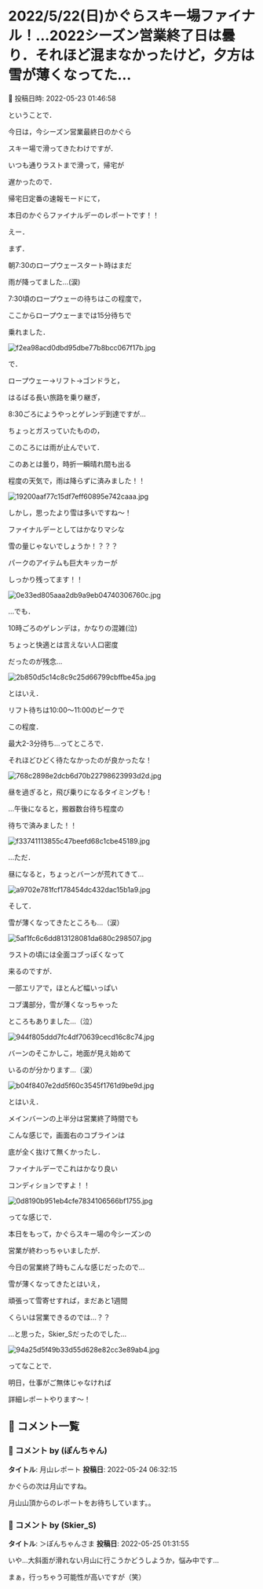 # 2022/5/22(日)かぐらスキー場ファイナル！…2022シーズン営業終了日は曇り．それほど混まなかったけど，夕方は雪が薄くなってた…

📅 投稿日時: 2022-05-23 01:46:58

ということで．


今日は，今シーズン営業最終日のかぐら


スキー場で滑ってきたわけですが．





いつも通りラストまで滑って，帰宅が


遅かったので．


帰宅日定番の速報モードにて，


本日のかぐらファイナルデーのレポートです！！





えー．


まず．


朝7:30のロープウェースタート時はまだ


雨が降ってました…(涙)


7:30頃のロープウェーの待ちはこの程度で，


ここからロープウェーまでは15分待ちで


乗れました．




![f2ea98acd0dbd95dbe77b8bcc067f17b.jpg](images/f2ea98acd0dbd95dbe77b8bcc067f17b.jpg)







で．


ロープウェー→リフト→ゴンドラと，


はるばる長い旅路を乗り継ぎ，


8:30ごろにようやっとゲレンデ到達ですが…


ちょっとガスっていたものの，


このころには雨が止んでいて．


このあとは曇り，時折一瞬晴れ間も出る


程度の天気で，雨は降らずに済みました！！




![19200aaf77c15df7eff60895e742caaa.jpg](images/19200aaf77c15df7eff60895e742caaa.jpg)







しかし，思ったより雪は多いですね～！


ファイナルデーとしてはかなりマシな


雪の量じゃないでしょうか！？？？


パークのアイテムも巨大キッカーが


しっかり残ってます！！




![0e33ed805aaa2db9a9eb04740306760c.jpg](images/0e33ed805aaa2db9a9eb04740306760c.jpg)







…でも．


10時ごろのゲレンデは，かなりの混雑(泣)


ちょっと快適とは言えない人口密度


だったのが残念…




![2b850d5c14c8c9c25d66799cbffbe45a.jpg](images/2b850d5c14c8c9c25d66799cbffbe45a.jpg)







とはいえ．


リフト待ちは10:00～11:00のピークで


この程度．


最大2-3分待ち…ってところで．


それほどひどく待たなかったのが良かったな！




![768c2898e2dcb6d70b22798623993d2d.jpg](images/768c2898e2dcb6d70b22798623993d2d.jpg)







昼を過ぎると，飛び乗りになるタイミングも！


…午後になると，搬器数台待ち程度の


待ちで済みました！！




![f33741113855c47beefd68c1cbe45189.jpg](images/f33741113855c47beefd68c1cbe45189.jpg)







…ただ．


昼になると，ちょっとバーンが荒れてきて…




![a9702e781fcf178454dc432dac15b1a9.jpg](images/a9702e781fcf178454dc432dac15b1a9.jpg)




そして．


雪が薄くなってきたところも…（涙）




![5af1fc6c6dd813128081da680c298507.jpg](images/5af1fc6c6dd813128081da680c298507.jpg)




ラストの頃には全面コブっぽくなって


来るのですが．


一部エリアで，ほとんど幅いっぱい


コブ溝部分，雪が薄くなっちゃった


ところもありました…（泣）




![944f805ddd7fc4df70639cecd16c8c74.jpg](images/944f805ddd7fc4df70639cecd16c8c74.jpg)




バーンのそこかしこ，地面が見え始めて


いるのが分かります…（涙）




![b04f8407e2dd5f60c3545f1761d9be9d.jpg](images/b04f8407e2dd5f60c3545f1761d9be9d.jpg)




とはいえ．


メインバーンの上半分は営業終了時間でも


こんな感じで，画面右のコブラインは


底が全く抜けて無くかったし．


ファイナルデーでこれはかなり良い


コンディションですよ！！




![0d8190b951eb4cfe7834106566bf1755.jpg](images/0d8190b951eb4cfe7834106566bf1755.jpg)







ってな感じで．


本日をもって，かぐらスキー場の今シーズンの


営業が終わっちゃいましたが．


今日の営業終了時もこんな感じだったので…


雪が薄くなってきたとはいえ，


頑張って雪寄せすれば，まだあと1週間


くらいは営業できるのでは…？？


…と思った，Skier_Sだったのでした…




![94a25d5f49b33d55d628e82cc3e89ab4.jpg](images/94a25d5f49b33d55d628e82cc3e89ab4.jpg)







ってなことで．


明日，仕事がご無体じゃなければ


詳細レポートやります～！

## 💬 コメント一覧

### 💬 コメント by (ぽんちゃん)
**タイトル**: 月山レポート
**投稿日**: 2022-05-24 06:32:15

かぐらの次は月山ですね。

月山山頂からのレポートをお待ちしています。。

### 💬 コメント by (Skier_S)
**タイトル**: ＞ぽんちゃんさま
**投稿日**: 2022-05-25 01:31:55

いや…大斜面が滑れない月山に行こうかどうしようか，悩み中です…

まぁ，行っちゃう可能性が高いですが（笑）

